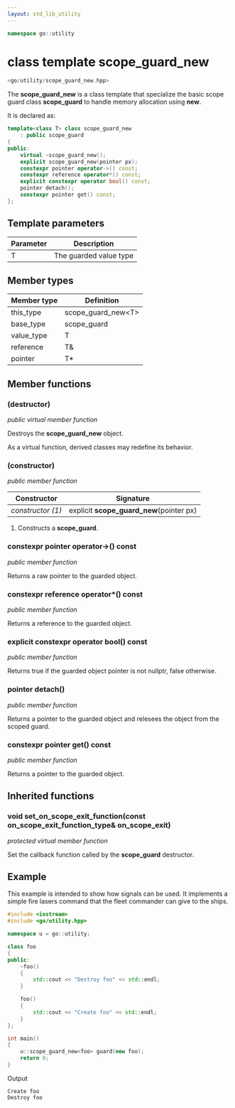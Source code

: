 ```yaml
---
layout: std_lib_utility
---
```


```c++
namespace go::utility
```

# class template scope_guard_new

```c++
<go/utility/scope_guard_new.hpp>
```

The **scope_guard_new** is a class template that specialize the basic scope guard
class **scope_guard** to handle memory allocation using **new**.

It is declared as:

```c++
template<class T> class scope_guard_new
    : public scope_guard
{
public:
    virtual ~scope_guard_new();
    explicit scope_guard_new(pointer px);
    constexpr pointer operator->() const;
    constexpr reference operator*() const;
    explicit constexpr operator bool() const;
    pointer detach();
    constexpr pointer get() const;
};
```

## Template parameters

Parameter | Description
-|-
T | The guarded value type

## Member types

Member type | Definition
-|-
this_type | scope_guard_new\<T>
base_type | scope_guard
value_type | T
reference | T&
pointer | T*

## Member functions

### (destructor)

*public virtual member function*

Destroys the **scope_guard_new** object.

As a virtual function, derived classes may redefine its behavior.

### (constructor)

*public member function*

Constructor | Signature
-|-
*constructor (1)* | explicit **scope_guard_new**(pointer px)

1. Constructs a **scope_guard**.

### constexpr pointer operator->() const

*public member function*

Returns a raw pointer to the guarded object.

### constexpr reference operator*() const

*public member function*

Returns a reference to the guarded object.

### explicit constexpr operator bool() const

*public member function*

Returns true if the guarded object pointer is not nullptr, false otherwise.

### pointer detach()

*public member function*

Returns a pointer to the guarded object and relesees the object from the scoped guard.

### constexpr pointer get() const

*public member function*

Returns a pointer to the guarded object.

## Inherited functions

### void set_on_scope_exit_function(const on_scope_exit_function_type& on_scope_exit)

*protected virtual member function*

Set the callback function called by the **scope_guard** destructor.

## Example

This example is intended to show how signals can be used. It implements a 
simple fire lasers command that the fleet commander can give to the ships.

```c++
#include <iostream>
#include <go/utility.hpp>

namespace u = go::utility;

class foo
{
public:
    ~foo()
    {
        std::cout << "Destroy foo" << std::endl;
    }

    foo()
    {
        std::cout << "Create foo" << std::endl;
    }
};

int main()
{
    u::scope_guard_new<foo> guard(new foo);
    return 0;
}
```

Output

```
Create foo
Destroy foo
```
